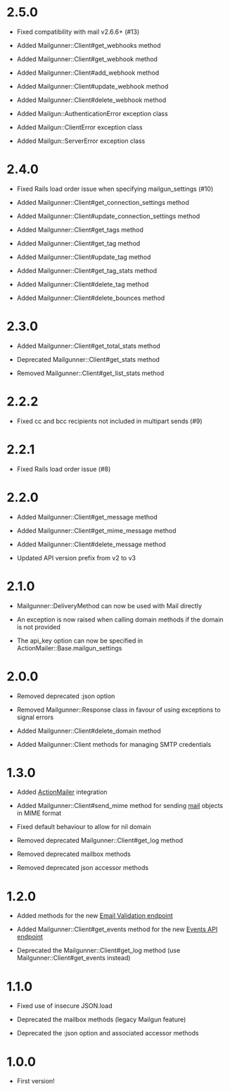 # 2.5.0

  * Fixed compatibility with mail v2.6.6+ (#13)

  * Added Mailgunner::Client#get_webhooks method

  * Added Mailgunner::Client#get_webhook method

  * Added Mailgunner::Client#add_webhook method

  * Added Mailgunner::Client#update_webhook method

  * Added Mailgunner::Client#delete_webhook method

  * Added Mailgun::AuthenticationError exception class

  * Added Mailgun::ClientError exception class

  * Added Mailgun::ServerError exception class

# 2.4.0

  * Fixed Rails load order issue when specifying mailgun_settings (#10)

  * Added Mailgunner::Client#get_connection_settings method

  * Added Mailgunner::Client#update_connection_settings method

  * Added Mailgunner::Client#get_tags method

  * Added Mailgunner::Client#get_tag method

  * Added Mailgunner::Client#update_tag method

  * Added Mailgunner::Client#get_tag_stats method

  * Added Mailgunner::Client#delete_tag method

  * Added Mailgunner::Client#delete_bounces method

# 2.3.0

  * Added Mailgunner::Client#get_total_stats method

  * Deprecated Mailgunner::Client#get_stats method

  * Removed Mailgunner::Client#get_list_stats method

# 2.2.2

  * Fixed cc and bcc recipients not included in multipart sends (#9)

# 2.2.1

  * Fixed Rails load order issue (#8)

# 2.2.0

  * Added Mailgunner::Client#get_message method

  * Added Mailgunner::Client#get_mime_message method

  * Added Mailgunner::Client#delete_message method

  * Updated API version prefix from v2 to v3

# 2.1.0

  * Mailgunner::DeliveryMethod can now be used with Mail directly

  * An exception is now raised when calling domain methods if the domain is not provided

  * The api_key option can now be specified in ActionMailer::Base.mailgun_settings

# 2.0.0

  * Removed deprecated :json option

  * Removed Mailgunner::Response class in favour of using exceptions to signal errors

  * Added Mailgunner::Client#delete_domain method

  * Added Mailgunner::Client methods for managing SMTP credentials

# 1.3.0

  * Added [ActionMailer](https://rubygems.org/gems/actionmailer) integration

  * Added Mailgunner::Client#send_mime method for sending [mail](https://rubygems.org/gems/mail) objects in MIME format

  * Fixed default behaviour to allow for nil domain

  * Removed deprecated Mailgunner::Client#get_log method

  * Removed deprecated mailbox methods

  * Removed deprecated json accessor methods

# 1.2.0

  * Added methods for the new [Email Validation endpoint](http://documentation.mailgun.com/api-email-validation.html)

  * Added Mailgunner::Client#get_events method for the new [Events API endpoint](http://documentation.mailgun.com/api-events.html)

  * Deprecated the Mailgunner::Client#get_log method (use Mailgunner::Client#get_events instead)

# 1.1.0

  * Fixed use of insecure JSON.load

  * Deprecated the mailbox methods (legacy Mailgun feature)

  * Deprecated the :json option and associated accessor methods

# 1.0.0

  * First version!
